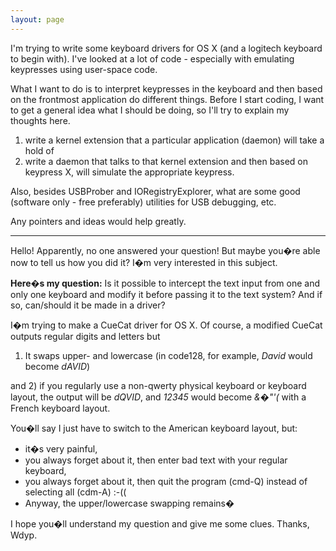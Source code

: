 ```yaml
---
layout: page
---
```




I'm trying to write some keyboard drivers for OS X (and a logitech keyboard to begin with).  I've looked at a lot of code - especially with emulating keypresses using user-space code.  

What I want to do is to interpret keypresses in the keyboard and then based on the frontmost application do different things.  Before I start coding, I want to get a general idea what I should be doing, so I'll try to explain my thoughts here.

1) write a kernel extension that a particular application (daemon) will take a hold of
2) write a daemon that talks to that kernel extension and then based on keypress X, will simulate the appropriate keypress.

Also, besides USBProber and IORegistryExplorer, what are some good (software only - free preferably) utilities for USB debugging, etc.

Any pointers and ideas would help greatly.

----

Hello! Apparently, no one answered your question! But maybe you�re able now to tell us how you did it? I�m very interested in this subject.

**Here�s my question:** Is it possible to intercept the text input from one and only one keyboard and modify it before passing it to the text system? And if so, can/should it be made in a driver?

I�m trying to make a CueCat driver for OS X. Of course, a modified CueCat outputs regular digits and letters but

1) It swaps upper- and lowercase (in code128, for example, *David* would become *dAVID*)

and 2) if you regularly use a non-qwerty physical keyboard or keyboard layout, the output will be *dQVID*, and *12345* would become *&�"'(* with a French keyboard layout.

You�ll say I just have to switch to the American keyboard layout, but:

* it�s very painful,
* you always forget about it, then enter bad text with your regular keyboard,
* you always forget about it, then quit the program (cmd-Q) instead of selecting all (cdm-A) :-((
* Anyway, the upper/lowercase swapping remains�


I hope you�ll understand my question and give me some clues.
Thanks, Wdyp.

